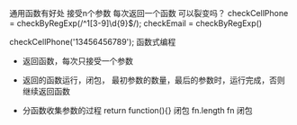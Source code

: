 <!-- 柯里化

编写函数    校验电话号码，邮箱 -->

通用函数有好处  接受n个参数 每次返回一个函数
可以裂变吗？
checkCellPhone = checkByRegExp(/^1[3-9]\d{9}$/);
checkEmail = checkByRegExp()

checkCellPhone('13456456789');
函数式编程

- 返回函数，每次只接受一个参数

- 返回的函数运行，闭包， 最初参数的数量，最后的参数时，运行完成，否则 继续返回函数

- 分函数收集参数的过程
    return function(){} 闭包 fn.length fn 闭包
